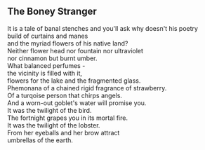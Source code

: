 The Boney Stranger
------------------
It is a tale of banal stenches and you'll ask why doesn't his poetry  
build of curtains and manes  
and the myriad flowers of his native land?  
Neither flower head nor fountain nor ultraviolet  
nor cinnamon but burnt umber.  
What balanced perfumes -  
the vicinity is filled with it,  
flowers for the lake and the fragmented glass.  
Phemonana of a chained rigid fragrance of strawberry.  
Of a turqoise person that chirps angels.  
And a worn-out goblet's water will promise you.  
It was the twilight of the bird.  
The fortnight grapes you in its mortal fire.  
It was the twilight of the lobster.  
From her eyeballs and her brow attract  
umbrellas of the earth.  
